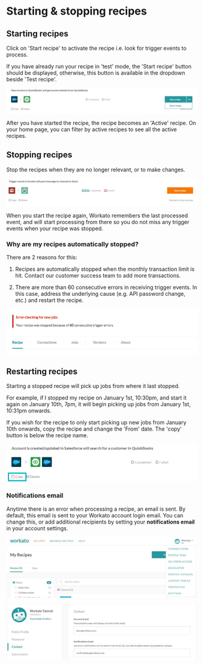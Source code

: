 # Starting & stopping recipes

## Starting recipes
Click on 'Start recipe' to activate the recipe i.e. look for trigger events to process.

If you have already run your recipe in 'test' mode, the 'Start recipe' button should be displayed, otherwise, this button is available in the dropdown beside 'Test recipe'.

![Teststart](/assets/images/testing-recipes/Teststart.JPG)

After you have started the recipe, the recipe becomes an 'Active' recipe. On your home page, you can filter by active recipes to see all the active recipes.

## Stopping recipes
Stop the recipes when they are no longer relevant, or to make changes. 

![stopbutton](/assets/images/startstop/stopbutton.JPG)

When you start the recipe again, Workato remembers the last processed event, and will start processing from there so you do not miss any trigger events when your recipe was stopped.

### Why are my recipes automatically stopped?
There are 2 reasons for this: 

  1. Recipes are automatically stopped when the monthly transaction limit is hit. Contact our customer success team to add more transactions. 
  
  2. There are more than 60 consecutive errors in receiving trigger events. In this case, address the underlying cause (e.g. API password change, etc.) and restart the recipe.
  
  ![consecerror](/assets/images/startstop/consecerror.png)
  

## Restarting recipes
Starting a stopped recipe will pick up jobs from where it last stopped. 

For example, if I stopped my recipe on January 1st, 10:30pm, and start it again on January 10th, 7pm, it will begin picking up jobs from January 1st, 10:31pm onwards. 

If you wish for the recipe to only start picking up new jobs from January 10th onwards, copy the recipe and change the 'From' date. The 'copy' button is below the recipe name. 

![copyrecipe](/assets/images/startstop/copyrecipe.png)

### Notifications email
Anytime there is an error when processing a recipe, an email is sent. By default, this email is sent to your Workato account login email. You can change this, or add additional recipients by setting your **notifications email** in your account settings. 

![settingsdropdown](/assets/images/startstop/settingsdropdown.JPG)

![notemail](/assets/images/startstop/notemail.JPG)





